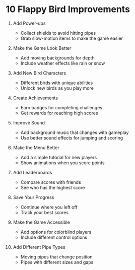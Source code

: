 # 10 Flappy Bird Improvements

1. Add Power-ups
   - Collect shields to avoid hitting pipes
   - Grab slow-motion items to make the game easier

2. Make the Game Look Better
   - Add moving backgrounds for depth
   - Include weather effects like rain or snow

3. Add New Bird Characters
   - Different birds with unique abilities
   - Unlock new birds as you play more

4. Create Achievements
   - Earn badges for completing challenges
   - Get rewards for reaching high scores

5. Improve Sound
   - Add background music that changes with gameplay
   - Use better sound effects for jumping and scoring

6. Make the Menu Better
   - Add a simple tutorial for new players
   - Show animations when you score points

7. Add Leaderboards
   - Compare scores with friends
   - See who has the highest score

8. Save Your Progress
   - Continue where you left off
   - Track your best scores

9. Make the Game Accessible
   - Add options for colorblind players
   - Include different control options

10. Add Different Pipe Types
    - Moving pipes that change position
    - Pipes with different sizes and gaps
